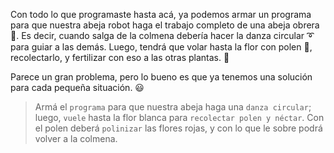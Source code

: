 <gs-attire
  attire-url="https://raw.githubusercontent.com/MumukiProject/mumuki-guia-gobstones-repeticion-simple-kids/master/assets/attires/config.json">
</gs-attire>
<gs-toolbox toolbox-url="https://raw.githubusercontent.com/MumukiProject/mumuki-guia-gobstones-repeticion-simple-kids/master/assets/toolbox_1566421382591.xml"></gs-toolbox>

Con todo lo que programaste hasta acá, ya podemos armar un programa para que nuestra abeja robot haga el trabajo completo de una abeja obrera :bee:. Es decir, cuando salga de la colmena debería hacer la danza circular :curly_loop: para guiar a las demás. Luego, tendrá que volar hasta la flor con polen :sunflower:, recolectarlo, y fertilizar con eso a las otras plantas. :rose:

Parece un gran problema, pero lo bueno es que ya tenemos una solución para cada pequeña situación. :smiley:

> Armá el `programa` para que nuestra abeja haga una `danza circular`; luego, `vuele` hasta la flor blanca para `recolectar polen y néctar`. Con el polen deberá `polinizar` las flores rojas, y con lo que le sobre podrá volver a la colmena. 